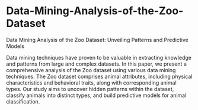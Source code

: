 # Data-Mining-Analysis-of-the-Zoo-Dataset
Data Mining Analysis of the Zoo Dataset: Unveiling Patterns and Predictive Models


Data mining techniques have proven to be valuable in extracting knowledge and patterns from large and complex datasets. In this paper, we present a comprehensive analysis of the Zoo dataset using various data mining techniques. The Zoo dataset comprises animal attributes, including physical characteristics and behavioral traits, along with corresponding animal types. Our study aims to uncover hidden patterns within the dataset, classify animals into distinct types, and build predictive models for animal classification.
